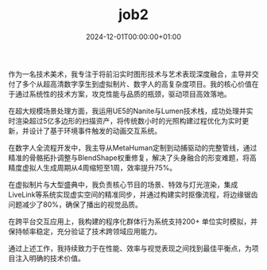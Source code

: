 ﻿---
date: 2024-12-01T00:00:00+01:00
draft: false
title: "job2"
jobTitle: "技术美术"
company: "天津傲梦文化发展有限公司"
duration: "2022.08-今"

---


作为一名技术美术，我专注于将前沿实时图形技术与艺术表现深度融合，主导并交付了多个从超高清数字孪生到虚拟制片、数字人的高复杂度项目。我的核心价值在于通过系统性的技术方案，攻克性能与品质的瓶颈，驱动项目高效落地。

在超大规模场景处理方面，我运用UE5的Nanite与Lumen技术栈，成功处理并实时渲染超过5亿多边形的扫描资产，将传统数小时的光照构建过程优化为实时更新，并设计了基于环境事件触发的动画交互系统。

在数字人全流程开发中，我主导从MetaHuman定制到动捕驱动的完整管线，通过精准的骨骼拓扑调整与BlendShape权重修复，解决了头身融合的形变难题，将高精度虚拟人生成周期从4周缩短至1周，效率提升75%。

在虚拟制片与大型盛典中，我负责核心节目的场景、特效与灯光渲染，集成LiveLink等系统实现虚实空间的精准同步，并通过构建实时抠像流程，将边缘锯齿问题减少了80%，确保了播出的视觉品质。

在跨平台交互应用上，我构建的程序化群体行为系统支持200+ 单位实时模拟，并保持帧率稳定，充分验证了技术跨领域应用能力。

通过上述工作，我持续致力于在性能、效率与视觉表现之间找到最佳平衡点，为项目注入明确的技术价值。
